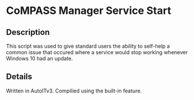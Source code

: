 # CoMPASS Manager Service Start
## Description
This script was used to give standard users the ability to self-help a common issue that occured 
where a service would stop working whenever Windows 10 had an update. 
## Details
Written in AutoITv3. Compilied using the built-in feature.
